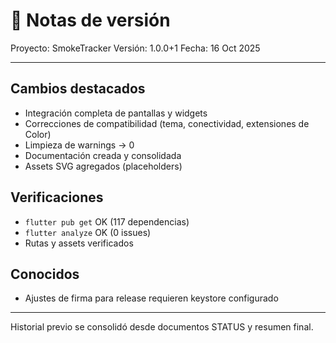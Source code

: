# 📝 Notas de versión

Proyecto: SmokeTracker
Versión: 1.0.0+1
Fecha: 16 Oct 2025

---

## Cambios destacados

- Integración completa de pantallas y widgets
- Correcciones de compatibilidad (tema, conectividad, extensiones de Color)
- Limpieza de warnings → 0
- Documentación creada y consolidada
- Assets SVG agregados (placeholders)

## Verificaciones

- `flutter pub get` OK (117 dependencias)
- `flutter analyze` OK (0 issues)
- Rutas y assets verificados

## Conocidos

- Ajustes de firma para release requieren keystore configurado

---

Historial previo se consolidó desde documentos STATUS y resumen final.
